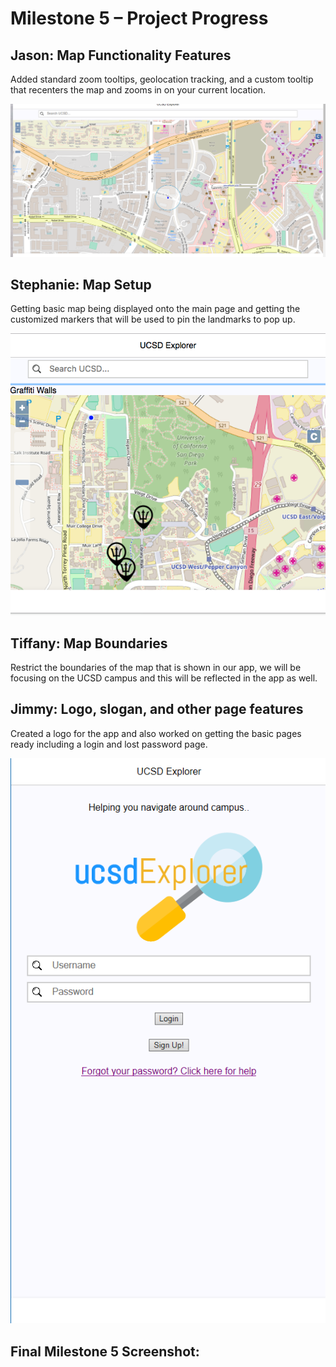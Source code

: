 <h1> Milestone 5 – Project Progress </h1>

<h2> Jason: Map Functionality Features </h2>
<p> 
Added standard zoom tooltips, geolocation tracking, and a custom tooltip that recenters the map and zooms in on your current location.
</p>

![alt text][jason_update]


<h2> Stephanie: Map Setup </h2>
<p> 
Getting basic map being displayed onto the main page and getting the customized markers that will be used to pin the landmarks to pop up.
</p>

![alt text][steph_update] 

<h2> Tiffany: Map Boundaries </h2>
<p> 
Restrict the boundaries of the map that is shown in our app, we will be focusing on the UCSD campus and this will be reflected in the app as well. 
</p>


<h2> Jimmy: Logo, slogan, and other page features </h2>
<p> 
Created a logo for the app and also worked on getting the basic pages ready including a login and lost password page.
</p>

![alt text][jimmy_update]



<h2> Final Milestone 5 Screenshot: </h2>


[jason_update]: ../images/milestone5/jason.png "Jason's Screenshot"
[jimmy_update]: ../images/milestone5/jimmy.png "Jimmy's Screenshot"
[steph_update]: ../images/milestone5/stephanie.png "Stephanie's Screenshot"
